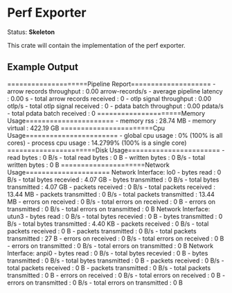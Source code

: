 # Perf Exporter

Status: **Skeleton**

This crate will contain the implementation of the perf exporter.


## Example Output

====================Pipeline Report====================
	- arrow records throughput          : 0.00 arrow-records/s
	- average pipeline latency          : 0.00 s
	- total arrow records received      : 0
	- otlp signal throughput            : 0.00 otlp/s
	- total otlp signal received        : 0
	- pdata batch throughput            : 0.00 pdata/s
	- total pdata batch received        : 0
=====================Memory Usage======================
	- memory rss                        : 28.74 MB
	- memory virtual                    : 422.19 GB
=======================Cpu Usage=======================
	- global cpu usage                  : 0% (100% is all cores)
	- process cpu usage                 : 14.2799% (100% is a single core)
======================Disk Usage=======================
	- read bytes                        : 0 B/s
	- total read bytes                  : 0 B
	- written bytes                     : 0 B/s
	- total written bytes               : 0 B
=====================Network Usage=====================
Network Interface: lo0
	- bytes read                        : 0 B/s
	- total bytes recevied              : 4.07 GB
	- bytes transmitted                 : 0 B/s
	- total bytes transmitted           : 4.07 GB
	- packets received                  : 0 B/s
	- total packets received            : 13.44 MB
	- packets transmitted               : 0 B/s
	- total packets transmitted         : 13.44 MB
	- errors on received                : 0 B/s
	- total errors on received          : 0 B
	- errors on transmitted             : 0 B/s
	- total errors on transmitted       : 0 B
Network Interface: utun3
	- bytes read                        : 0 B/s
	- total bytes recevied              : 0 B
	- bytes transmitted                 : 0 B/s
	- total bytes transmitted           : 4.40 KB
	- packets received                  : 0 B/s
	- total packets received            : 0 B
	- packets transmitted               : 0 B/s
	- total packets transmitted         : 27 B
	- errors on received                : 0 B/s
	- total errors on received          : 0 B
	- errors on transmitted             : 0 B/s
	- total errors on transmitted       : 0 B
Network Interface: anpi0
	- bytes read                        : 0 B/s
	- total bytes recevied              : 0 B
	- bytes transmitted                 : 0 B/s
	- total bytes transmitted           : 0 B
	- packets received                  : 0 B/s
	- total packets received            : 0 B
	- packets transmitted               : 0 B/s
	- total packets transmitted         : 0 B
	- errors on received                : 0 B/s
	- total errors on received          : 0 B
	- errors on transmitted             : 0 B/s
	- total errors on transmitted       : 0 B